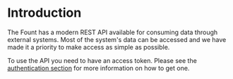 # Introduction

The Fount has a modern REST API available for consuming data through external systems. Most of the system's data can be
accessed and we have made it a priority to make access as simple as possible.

To use the API you need to have an access token. Please see the [authentication section](authentication.md) for more
information on how to get one.